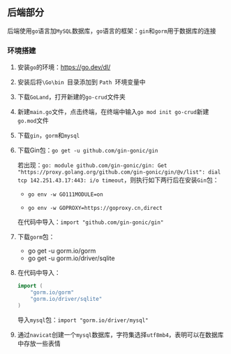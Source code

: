 ## 后端部分

后端使用`go`语言加`MySQL`数据库，`go`语言的框架：`gin`和`gorm`用于数据库的连接

### 环境搭建

1. 安装`go`的环境：https://go.dev/dl/

2. 安装后将`\Go\bin `目录添加到 `Path `环境变量中

3. 下载`GoLand`，打开新建的`go-crud`文件夹

4. 新建`main.go`文件，点击终端，在终端中输入`go mod init go-crud`新建`go.mod`文件

5. 下载`gin`，`gorm`和`mysql`

6. 下载Gin包：`go get -u github.com/gin-gonic/gin`

   若出现：`go: module github.com/gin-gonic/gin: Get "https://proxy.golang.org/github.com/gin-gonic/gin/@v/list": dial tcp 142.251.43.17:443: i/o timeout`，则执行如下两行后在安装`Gin`包：

   - `go env -w GO111MODULE=on`

   - `go env -w GOPROXY=https://goproxy.cn,direct`

   在代码中导入：`import "github.com/gin-gonic/gin"`

7. 下载`gorm`包：

   - go get -u gorm.io/gorm
   - go get -u gorm.io/driver/sqlite

8. 在代码中导入：

   ```go
   import (
       "gorm.io/gorm"
       "gorm.io/driver/sqlite"
   )
   ```

   导入`mysql`包：`import "gorm.io/driver/mysql"`

9. 通过`navicat`创建一个`mysql`数据库，字符集选择`utf8mb4`，表明可以在数据库中存放一些表情
